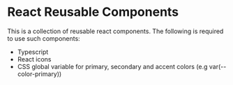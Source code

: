 # React Reusable Components

This is a collection of reusable react components. The following is required to use such components:
- Typescript
- React icons
- CSS global variable for primary, secondary and accent colors (e.g var(--color-primary))
